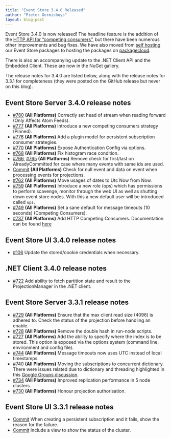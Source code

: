 ```yaml
---
title: "Event Store 3.4.0 Released"
author: "Pieter Germishuys"
layout: blog-post
---
```


Event Store 3.4.0 is now released! The headline feature is the addition of the [HTTP API for “competing consumers”](/docs/http-api/3.4.0/competing-consumers), but there have been numerous other improvements and bug fixes. We have also moved from [self hosting](https://apt-oss.eventstore.org/index.html) our Event Store packages to hosting the packages on [packagecloud](https://packagecloud.io/EventStore/EventStore-OSS).

There is also an accompanying update to the .NET Client API and the Embedded Client. These are now in the NuGet gallery.

The release notes for 3.4.0 are listed below, along with the release notes for 3.3.1 for completeness (they were posted on the GitHub release but never on this blog).

## Event Store Server 3.4.0 release notes

- [#780](https://github.com/EventStore/EventStore/pull/780) **(All Platforms)** Correctly set head of stream when reading forward (Only Affects Atom Feeds).
- [#777](https://github.com/EventStore/EventStore/pull/777) **(All Platforms)** Introduce a new competing consumers strategy (Pinned).
- [#776](https://github.com/EventStore/EventStore/pull/776) **(All Platforms)** Add a plugin model for persistent subscription consumer strategies.
- [#770](https://github.com/EventStore/EventStore/pull/770) **(All Platforms)** Expose Authentication Config via options.
- [#768](https://github.com/EventStore/EventStore/pull/768) **(All Platforms)** Fix histogram race condition.
- [#766](https://github.com/EventStore/EventStore/pull/766), [#765](https://github.com/EventStore/EventStore/pull/765) **(All Platforms)** Remove check for first/last on AlreadyCommitted for case where many events with same ids are used.
- [Commit](https://github.com/EventStore/EventStore/commit/1450ab78802f45b467d78cc40aa23f59625f1669) **(All Platforms)** Check for null event and data on event when processing events for projections.
- [#762](https://github.com/EventStore/EventStore/pull/762) **(All Platforms)** Move usages of dates to Utc Now from Now.
- [#759](https://github.com/EventStore/EventStore/pull/759) **(All Platforms)** Introduce a new role (ops) which has permissions to perform scavenge, monitor through the web UI as well as shutting down event store nodes. With this a new default user will be introduced called `ops`.
- [#749](https://github.com/EventStore/EventStore/pull/749) **(All Platforms)** Set a sane default for message timeouts (10 seconds) (Competing Consumers).
- [#737](https://github.com/EventStore/EventStore/pull/737) **(All Platforms)** Add HTTP Competing Consumers. Documentation can be found [here](/docs/http-api/3.4.0/competing-consumers)

## Event Store UI 3.4.0 release notes

- [#106](https://github.com/EventStore/EventStore.UI/pull/106) Update the stored/cookie credentials when necessary.

## .NET Client 3.4.0 release notes

- [#722](https://github.com/EventStore/EventStore/pull/722) Add ability to fetch partition state and result to the ProjectionManager in the .NET client.

## Event Store Server 3.3.1 release notes

- [#729](https://github.com/EventStore/EventStore/pull/729) **(All Platforms)** Ensure that the max client read size (4096) is adhered to. Check the status of the projection before handling an enable.
- [#728](https://github.com/EventStore/EventStore/pull/728) **(All Platforms)** Remove the double hash in run-node scripts.
- [#727](https://github.com/EventStore/EventStore/pull/727) **(All Platforms)** Add the ability to specify where the index is to be stored. This option is exposed via the options system (command line, environment and config file).
- [#744](https://github.com/EventStore/EventStore/pull/744) **(All Platforms)** Message timeouts now uses UTC instead of local timestamps.
- [#740](https://github.com/EventStore/EventStore/pull/740) **(All Platforms)** Moving the subscriptions to concurrent dictionary. There were issues related due to dictionary and threading highlighted in this [Google Groups discussion](https://groups.google.com/forum/#!topic/event-store/991cAF157bM).
- [#734](https://github.com/EventStore/EventStore/pull/734) **(All Platforms)** Improved replication performance in 5 node clusters.
- [#730](https://github.com/EventStore/EventStore/pull/730) **(All Platforms)** Honour projection authorisation.

## Event Store UI 3.3.1 release notes

- [Commit](https://github.com/EventStore/EventStore.UI/commit/f177ebc7f4cfa76bcecb49479bfb15634cb9a534) When creating a persistent subscription and it fails, show the reason for the failure.
- [Commit](https://github.com/EventStore/EventStore.UI/commit/3383d8c827aff62d15c902d457634c388fc6e074) Include a view to show the status of the cluster.